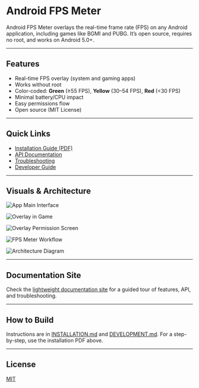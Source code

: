 # Android FPS Meter

Android FPS Meter overlays the real-time frame rate (FPS) on any Android application, including games like BGMI and PUBG. It’s open source, requires no root, and works on Android 5.0+.

---

## Features

- Real-time FPS overlay (system and gaming apps)
- Works without root
- Color-coded: **Green** (≥55 FPS), **Yellow** (30–54 FPS), **Red** (<30 FPS)
- Minimal battery/CPU impact
- Easy permissions flow
- Open source (MIT License)

---

## Quick Links

- [Installation Guide (PDF)](docs/Installation-Guide.pdf)
- [API Documentation](API_DOCUMENTATION.md)
- [Troubleshooting](TROUBLESHOOTING.md)
- [Developer Guide](DEVELOPMENT.md)

---

## Visuals & Architecture

![App Main Interface](docs/assets/app_interface.png)

![Overlay in Game](docs/assets/fps_overlay.png)

![Overlay Permission Screen](docs/assets/permissions.png)

![FPS Meter Workflow](docs/assets/fps_workflow.png)

![Architecture Diagram](docs/assets/architecture_diagram.png)

---

## Documentation Site

Check the [lightweight documentation site](https://ppl-ai-code-interpreter-files.s3.amazonaws.com/web/direct-files/20cba9dc2da530ac66b5795068021100/01a96ab8-0d7c-4e04-bcd8-3d4a1a586018/index.html?utm_source=perplexity/) for a guided tour of features, API, and troubleshooting.

---

## How to Build

Instructions are in [INSTALLATION.md](INSTALLATION.md) and [DEVELOPMENT.md](DEVELOPMENT.md). For a step-by-step, use the installation PDF above.

---

## License

[MIT](LICENSE)
